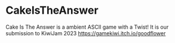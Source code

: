 # CakeIsTheAnswer
Cake Is The Answer is a ambient ASCII game with a Twist! It is our submission to KiwiJam 2023 https://gamekiwi.itch.io/goodflower
